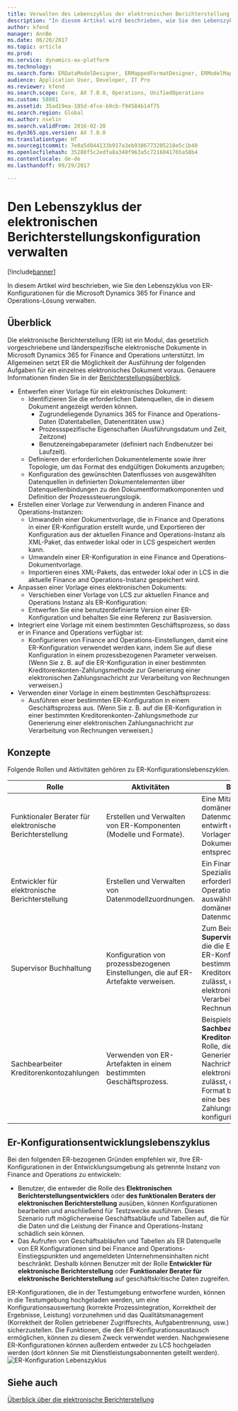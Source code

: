 ```yaml
---
title: Verwalten des Lebenszyklus der elektronischen Berichterstellung
description: "In diesem Artikel wird beschrieben, wie Sie den Lebenszyklus von ER-Konfigurationen für die Microsoft Dynamics 365 for Finance and Operations-Lösung verwalten."
author: kfend
manager: AnnBe
ms.date: 06/20/2017
ms.topic: article
ms.prod: 
ms.service: dynamics-ax-platform
ms.technology: 
ms.search.form: ERDataModelDesigner, ERMappedFormatDesigner, ERModelMappingDesigner, ERModelMappingTable, ERSolutionImport, ERSolutionTable, ERVendorTable, ERWorkspace
audience: Application User, Developer, IT Pro
ms.reviewer: kfend
ms.search.scope: Core, AX 7.0.0, Operations, UnifiedOperations
ms.custom: 58801
ms.assetid: 35ad19ea-185d-4fce-b9cb-f94584b14f75
ms.search.region: Global
ms.author: nselin
ms.search.validFrom: 2016-02-28
ms.dyn365.ops.version: AX 7.0.0
ms.translationtype: HT
ms.sourcegitcommit: 7e0a5d044133b917a3eb9386773205218e5c1b40
ms.openlocfilehash: 35288f5c2edfa8a340f963a5c7216041765a58b4
ms.contentlocale: de-de
ms.lasthandoff: 09/29/2017

---
```


# <a name="manage-the-electronic-reporting-configuration-lifecycle"></a>Den Lebenszyklus der elektronischen Berichterstellungskonfiguration verwalten

[!include[banner](../includes/banner.md)]


In diesem Artikel wird beschrieben, wie Sie den Lebenszyklus von ER-Konfigurationen für die Microsoft Dynamics 365 for Finance and Operations-Lösung verwalten.

<a name="overview"></a>Überblick
--------

Die elektronische Berichterstellung (ER) ist ein Modul, das gesetzlich vorgeschriebene und länderspezifische elektronische Dokumente in Microsoft Dynamics 365 for Finance and Operations unterstützt. Im Allgemeinen setzt ER die Möglichkeit der Ausführung der folgenden Aufgaben für ein einzelnes elektronisches Dokument voraus. Genauere Informationen finden Sie in der [Berichterstellungsüberblick](general-electronic-reporting.md).

-   Entwerfen einer Vorlage für ein elektronisches Dokument:
    -   Identifizieren Sie die erforderlichen Datenquellen, die in diesem Dokument angezeigt werden können.
        -   Zugrundeliegende Dynamics 365 for Finance and Operations-Daten (Datentabellen, Datenentitäten usw.)
        -   Prozessspezifische Eigenschaften (Ausführungsdatum und Zeit, Zeitzone)
        -   Benutzereingabeparameter (definiert nach Endbenutzer bei Laufzeit).
    -   Definieren der erforderlichen Dokumentelemente sowie ihrer Topologie, um das Format des endgültigen Dokuments anzugeben;
    -   Konfiguration des gewünschten Datenflusses von ausgewählten Datenquellen in definierten Dokumentelementen über Datenquellenbindungen zu den Dokumentformatkomponenten und Definition der Prozesssteuerungslogik.
-   Erstellen einer Vorlage zur Verwendung in anderen Finance and Operations-Instanzen:
    -   Umwandeln einer Dokumentvorlage, die in Finance and Operations in einer ER-Konfiguration erstellt wurde, und Exportieren der Konfiguration aus der aktuellen Finance and Operations-Instanz als XML-Paket, das entweder lokal oder in LCS gespeichert werden kann.
    -   Umwandeln einer ER-Konfiguration in eine Finance and Operations-Dokumentvorlage.
    -   Importieren eines XML-Pakets, das entweder lokal oder in LCS in die aktuelle Finance and Operations-Instanz gespeichert wird.
-   Anpassen einer Vorlage eines elektronischen Dokuments:
    -   Verschieben einer Vorlage von LCS zur aktuellen Finance and Operations Instanz als ER-Konfiguration:
    -   Entwerfen Sie eine benutzerdefinierte Version einer ER-Konfiguration und behalten Sie eine Referenz zur Basisversion.
-   Integriert eine Vorlage mit einem bestimmten Geschäftsprozess, so dass er in Finance and Operations verfügbar ist:
    -   Konfigurieren von Finance and Operations-Einstellungen, damit eine ER-Konfiguration verwendet werden kann, indem Sie auf diese Konfiguration in einem prozessbezogenen Parameter verweisen. (Wenn Sie z. B. auf die ER-Konfiguration in einer bestimmten Kreditorenkonten-Zahlungsmethode zur Generierung einer elektronischen Zahlungsnachricht zur Verarbeitung von Rechnungen verweisen.)
-   Verwenden einer Vorlage in einem bestimmten Geschäftsprozess:
    -   Ausführen einer bestimmten ER-Konfiguration in einem Geschäftsprozess aus. (Wenn Sie z. B. auf die ER-Konfiguration in einer bestimmten Kreditorenkonten-Zahlungsmethode zur Generierung einer elektronischen Zahlungsnachricht zur Verarbeitung von Rechnungen verweisen.)

## <a name="concepts"></a>Konzepte
Folgende Rollen und Aktivitäten gehören zu ER-Konfigurationslebenszyklen.

| Rolle                                       | Aktivitäten                                                      | Beschreibung                                                                                                                                                                                                                  |
|--------------------------------------------|-----------------------------------------------------------------|------------------------------------------------------------------------------------------------------------------------------------------------------------------------------------------------------------------------------|
| Funktionaler Berater für elektronische Berichterstellung | Erstellen und Verwalten von ER-Komponenten (Modelle und Formate).           | Eine Mitarbeiter, der domänenspezifische ER-Datenmodelle gestaltet, entwirft die erforderlichen Vorlagen für elektronische Dokumente und bindet sie entsprechend.                                                                           |
| Entwickler für elektronische Berichterstellung             | Erstellen und Verwalten von Datenmodellzuordnungen.                          | Ein Finance and Operations-Spezialist, der die erforderlichen Finance and Operations-Datenquellen auswählt und sie an domänenspezifische ER-Datenmodelle bindet                                                                 |
| Supervisor Buchhaltung                      | Konfiguration von prozessbezogenen Einstellungen, die auf ER-Artefakte verweisen. | Zum Beispiele eine Rolle **Supervisor Buchhaltung**, die die Einstellungen einer ER-Konfiguration in einer bestimmten Kreditorenzahlungsmethode zulässt, um eine elektronische Zahlung zur Verarbeitung von Rechnungen zu generieren |
| Sachbearbeiter Kreditorenkontozahlungen            | Verwenden von ER-Artefakten in einem bestimmten Geschäftsprozess.                | Beispielsweise eine **Sachbearbeiter Kreditorenkontozahlungen**-Rolle, die die für die Generierung von Nachrichten für elektronischen Zahlung zulässt, die auf dem ER-Format basieren, das für eine bestimmte Zahlungsmethode konfiguriert ist           |

## <a name="er-configuration-development-lifecycle"></a>Er-Konfigurationsentwicklungslebenszyklus
Bei den folgenden ER-bezogenen Gründen empfehlen wir, Ihre ER-Konfigurationen in der Entwicklungsumgebung als getrennte Instanz von Finance and Operations zu entwickeln:

-   Benutzer, die entweder die Rolle des **Elektronischen Berichterstellungsentwicklers** oder **des funktionalen Beraters der elektronischen Berichterstellung** ausüben, können Konfigurationen bearbeiten und anschließend für Testzwecke ausführen. Dieses Szenario ruft möglicherweise Geschäftsabläufe und Tabellen auf, die für die Daten und die Leistung der Finance and Operations-Instanz schädlich sein können.
-   Das Aufrufen von Geschäftsabläufen und Tabellen als ER Datenquelle von ER Konfigurationen sind bei Finance and Operations-Einstiegspunkten und angemeldeten Unternehmensinhalten nicht beschränkt. Deshalb können Benutzer mit der Rolle **Entwickler für elektronische Berichterstellung** oder **Funktionaler Berater für elektronische Berichterstellung** auf geschäftskritische Daten zugreifen.

ER-Konfigurationen, die in der Testumgebung entworfene wurden, können in die Testumgebung hochgeladen werden, um eine Konfigurationsauswertung (korrekte Prozessintegration, Korrektheit der Ergebnisse, Leistung) vorzunehmen und das Qualitätsmanagement (Korrektheit der Rollen getriebener Zugriffsrechts, Aufgabentrennung, usw.) sicherzustellen. Die Funktionen, die den ER-Konfigurationsaustausch ermöglichen, können zu diesem Zweck verwendet werden. Nachgewiesene ER-Konfigurationen können außerdem entweder zu LCS hochgeladen werden (dort können Sie mit Dienstleistungsabonnenten geteilt werden). ![ER-Konfiguration Lebenszyklus](./media/ger-configuration-lifecycle.png)

<a name="see-also"></a>Siehe auch
--------

[Überblick über die elektronische Berichterstellung](general-electronic-reporting.md)




